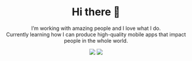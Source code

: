 <h1 align='center'>
  Hi there 👋
</h1>

<p align='center'>
  I’m working with amazing people and I love what I do.
  <br/>
  Currently learning how I can produce high-quality mobile apps that impact people in the whole world.
</p>
<!--
**nicolauatala/nicolauatala** is a ✨ _special_ ✨ repository because its `README.md` (this file) appears on your GitHub profile.
Here are some ideas to get you started:
- 🔭 I’m currently working on ...
- 🌱 I’m currently learning ...
- 👯 I’m looking to collaborate on ...
- 🤔 I’m looking for help with ...
- 💬 Ask me about ...
- 📫 How to reach me: ...
- 😄 Pronouns: ...
- ⚡ Fun fact: ...
-->
<p align='center'>
  <img src="https://github-readme-stats.vercel.app/api?username=nicolauatala&show_icons=true&include_all_commits=true&hide=issues&count_private=true&theme=dracula" />
  <img src="https://github-readme-stats.vercel.app/api/top-langs/?username=nicolauatala&hide=html,makefile&layout=compact&count_private=true&theme=dracula" />
</p>
